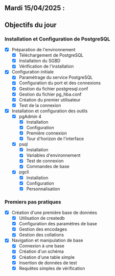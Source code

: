 ## Mardi 15/04/2025 :

## Objectifs du jour

### Installation et Configuration de PostgreSQL

- [X] Préparation de l'environnement
  - [X] Téléchargement de PostgreSQL
  - [X] Installation du SGBD
  - [X] Vérification de l'installation

- [X] Configuration initiale
  - [X] Paramétrage du service PostgreSQL
  - [X] Configuration du port et des connexions
  - [X] Gestion du fichier postgresql.conf
  - [X] Gestion du fichier pg_hba.conf
  - [X] Création du premier utilisateur
  - [X] Test de la connexion

- [X] Installation et configuration des outils
  - [X] pgAdmin 4
    - [X] Installation
    - [X] Configuration
    - [X] Première connexion
    - [X] Tour d'horizon de l'interface
  - [X] psql
    - [X] Installation
    - [X] Variables d'environnement
    - [X] Test de connexion
    - [X] Commandes de base
  - [X] pgcli
    - [X] Installation
    - [X] Configuration
    - [X] Personnalisation

### Premiers pas pratiques

- [X] Création d'une première base de données
  - [X] Utilisation de createdb
  - [X] Configuration des paramètres de base
  - [X] Gestion des encodages
  - [X] Gestion des collations

- [X] Navigation et manipulation de base
  - [X] Connexion à une base
  - [X] Création d'un schéma
  - [X] Création d'une table simple
  - [X] Insertion de données de test
  - [X] Requêtes simples de vérification
